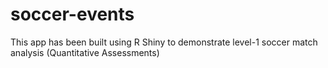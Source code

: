 # soccer-events

This app has been built using R Shiny to demonstrate level-1 soccer match analysis (Quantitative Assessments)
